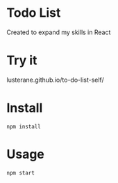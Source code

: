 # Todo List
Created to expand my skills in React

# Try it
lusterane.github.io/to-do-list-self/

# Install
```npm install```

# Usage
```npm start```
